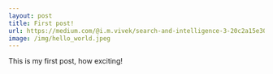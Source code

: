 ```yaml
---
layout: post
title: First post!
url: https://medium.com/@i.m.vivek/search-and-intelligence-3-20c2a15e304b
image: /img/hello_world.jpeg
---
```


This is my first post, how exciting!

